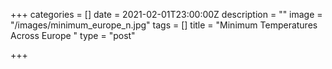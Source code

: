 +++
categories = []
date = 2021-02-01T23:00:00Z
description = ""
image = "/images/minimum_europe_n.jpg"
tags = []
title = "Minimum Temperatures Across Europe "
type = "post"

+++
